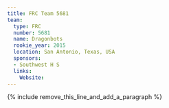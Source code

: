 ```yaml
---
title: FRC Team 5681
team:
  type: FRC
  number: 5681
  name: Dragonbots
  rookie_year: 2015
  location: San Antonio, Texas, USA
  sponsors:
  - Southwest H S
  links:
    Website:
---
```


{% include remove_this_line_and_add_a_paragraph %}